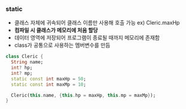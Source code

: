 ### static

- 클래스 자체에 귀속되어 클래스 이름만 사용해 호출 가능 ex) Cleric.maxHp
- **컴파일 시 클래스가 메모리에 처음 할당**
- 데이터 영역에 저장되어 프로그램이 종료될 때까지 메모리에 존재함
- class가 공통으로 사용하는 멤버변수를 만듬

```dart
class Cleric {
  String name;
  int? hp;
  int? mp;
  static const int maxHp = 50;
  static const int maxMp = 10;

  Cleric(this.name, {this.hp = maxHp, this.mp = maxMp});
}
```